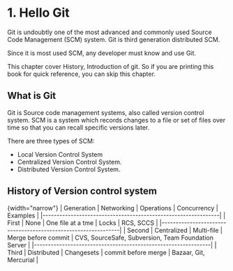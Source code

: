 # 1. Hello Git

Git is undoubtly one of the most advanced and commonly used Source Code Management (SCM) system. Git is third generation distributed SCM.

Since it is most used SCM, any developer must know and use Git.

This chapter cover History, Introduction of git. So if you are printing this book for quick reference, you can skip this chapter.

## What is Git

Git is Source code management systems, also called version control system. SCM is a system which records changes to a file or set of files over time so that you can recall specific versions later.

There are three types of SCM:

* Local Version Control System
* Centralized Version Control System.
* Distributed Version Control System.

## History of Version control system

{width="narrow"}
| Generation | Networking | Operations | Concurrency | Examples |
|---------------------------------------------------------------|
| First      | None       | One file at a tme | Locks | RCS, SCCS |
|---------------------------------------------------------------|
| Second     | Centralized | Multi-file | Merge before commit | CVS, SourceSafe, Subversion, Team Foundation Server |
|---------------------------------------------------------------|
| Third   | Distributed | Changesets | commit before merge | Bazaar, Git, Mercurial |
